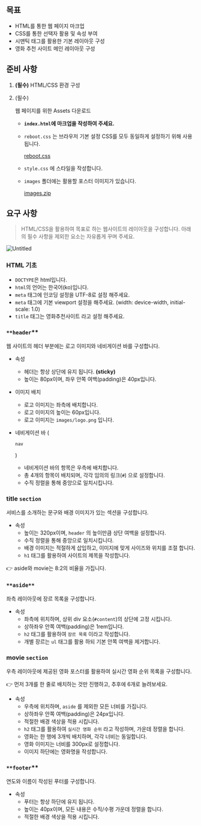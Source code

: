 ## 목표

- HTML를 통한 웹 페이지 마크업
- CSS를 통한 선택자 활용 및 속성 부여
- 시맨틱 태그를 활용한 기본 레이아웃 구성
- 영화 추천 사이트 메인 레이아웃 구성

## 준비 사항

1. **(필수)** HTML/CSS 환경 구성

2. (필수)

    웹 페이지를 위한 Assets 다운로드

   - **`index.html`에 마크업을 작성하여 주세요.**

   - `reboot.css` 는 브라우저 기본 설정 CSS를 모두 동일하게 설정하기 위해 사용됩니다.

     [reboot.css](https://s3-us-west-2.amazonaws.com/secure.notion-static.com/fc05621e-8174-4eb4-9c81-7d4429f69286/reboot.css)

   - `style.css` 에 스타일을 작성합니다.

   - `images` 폴더에는 활용할 포스터 이미지가 있습니다.

     [images.zip](https://s3-us-west-2.amazonaws.com/secure.notion-static.com/96632103-3df0-4e9e-b946-6faafabfa298/images.zip)

## 요구 사항

> HTML/CSS을 활용하여 목표로 하는 웹사이트의 레이아웃을 구성합니다. 아래의 필수 사항을 제외한 요소는 자유롭게 꾸며 주세요.

![Untitled](C:\Users\rkdtj\Desktop\Untitled.png)

### **HTML 기초**

- `DOCTYPE`은 html입니다.
- `html`의 언어는 한국어(ko)입니다.
- `meta` 태그에 인코딩 설정을 UTF-8로 설정 해주세요.
- `meta` 태그에 기본 viewport 설정을 해주세요. (width: device-width, initial-scale: 1.0)
- `title` 태그는 영화추천사이트 라고 설정 해주세요.

### `**header`**

웹 사이트의 헤더 부분에는 로고 이미지와 네비게이션 바를 구성합니다.

- 속성

  - 헤더는 항상 상단에 유지 됩니다. **(sticky)**
  - 높이는 80px이며, 좌우 안쪽 여백(padding)은 40px입니다.

- 이미지 배치

  - 로고 이미지는 좌측에 배치합니다.
  - 로고 이미지의 높이는 60px입니다.
  - 로고 이미지는 `images/logo.png` 입니다.

- 네비게이션 바 (

  ```
  nav
  ```

  )

  - 네비게이션 바의 항목은 우측에 배치합니다.
  - 총 4개의 항목이 배치되며, 각각 임의의 링크(`#`) 으로 설정합니다.
  - 수직 정렬을 통해 중앙으로 일치시킵니다.

### **title `section`**

서비스를 소개하는 문구와 배경 이미지가 있는 섹션을 구성합니다.

- 속성
  - 높이는 320px이며, `header` 의 높이만큼 상단 여백을 설정합니다.
  - 수직 정렬을 통해 중앙으로 일치시킵니다.
  - 배경 이미지는 적절하게 삽입하고, 이미지에 맞게 사이즈와 위치를 조절 합니다.
  - `h1` 태그를 활용하여 사이트의 제목을 작성합니다.

<aside> 👉 aside와 movie는 8:2의 비율을 가집니다.

</aside>

### `**aside**`

좌측 레이아웃에 장르 목록을 구성합니다.

- 속성
  - 좌측에 위치하며, 상위 div 요소(`#content`)의 상단에 고정 시킵니다.
  - 상하좌우 안쪽 여백(padding)은 1rem입니다.
  - `h2` 태그를 활용하여 `장르 목록` 이라고 작성합니다.
  - 개별 장르는 `ul` 태그를 활용 하되 기본 안쪽 여백을 제거합니다.

### **movie `section`**

우측 레이아웃에 제공된 영화 포스터를 활용하여 실시간 영화 순위 목록을 구성합니다.

<aside> 👉 먼저 3개를 한 줄로 배치하는 것만 진행하고, 추후에 6개로 늘려보세요.

</aside>

- 속성
  - 우측에 위치하며, `aside` 를 제외한 모든 너비를 가집니다.
  - 상하좌우 안쪽 여백(padding)은 24px입니다.
  - 적절한 배경 색상을 적용 시킵니다.
  - `h2` 태그를 활용하여 `실시간 영화 순위` 라고 작성하며, 가운데 정렬을 합니다.
  - 영화는 한 행에 3개씩 배치하며, 각각 너비는 동일합니다.
  - 영화 이미지는 너비를 300px로 설정합니다.
  - 이미지 하단에는 영화명을 작성합니다.

### `**footer`**

연도와 이름이 작성된 푸터를 구성합니다.

- 속성
  - 푸터는 항상 하단에 유지 됩니다.
  - 높이는 40px이며, 모든 내용은 수직/수평 가운데 정렬을 합니다.
  - 적절한 배경 색상을 적용 시킵니다.